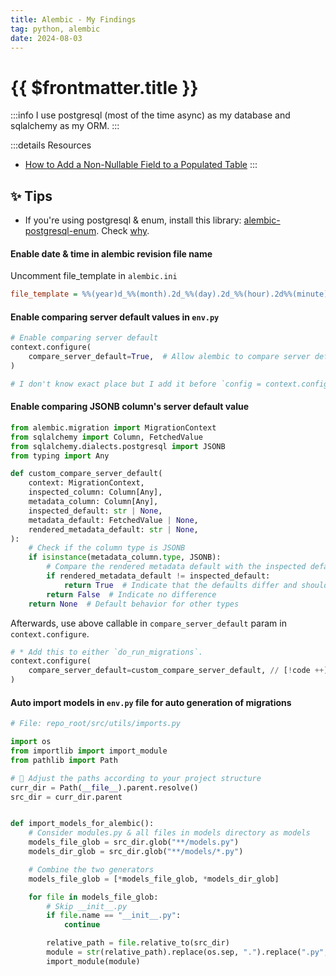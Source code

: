 ```yaml
---
title: Alembic - My Findings
tag: python, alembic
date: 2024-08-03
---
```


# {{ $frontmatter.title }}

:::info
I use postgresql (most of the time async) as my database and sqlalchemy as my ORM.
:::

:::details Resources

- [How to Add a Non-Nullable Field to a Populated Table](https://medium.com/the-andela-way/alembic-how-to-add-a-non-nullable-field-to-a-populated-table-998554003134)
:::

<!-- ## 📚 Cheatsheet -->

## ✨ Tips

- If you're using postgresql & enum, install this library: [alembic-postgresql-enum](https://pypi.org/project/alembic-postgresql-enum). Check [why](https://github.com/sqlalchemy/alembic/issues/278).

#### Enable date & time in alembic revision file name

Uncomment file_template in `alembic.ini`

```ini
file_template = %%(year)d_%%(month).2d_%%(day).2d_%%(hour).2d%%(minute).2d-%%(rev)s_%%(slug)s
```

#### Enable comparing server default values in `env.py`

```py
# Enable comparing server default
context.configure(
    compare_server_default=True,  # Allow alembic to compare server default // [!code ++]
)

# I don't know exact place but I add it before `config = context.config`
```

#### Enable comparing JSONB column's server default value

```py
from alembic.migration import MigrationContext
from sqlalchemy import Column, FetchedValue
from sqlalchemy.dialects.postgresql import JSONB
from typing import Any

def custom_compare_server_default(
    context: MigrationContext,
    inspected_column: Column[Any],
    metadata_column: Column[Any],
    inspected_default: str | None,
    metadata_default: FetchedValue | None,
    rendered_metadata_default: str | None,
):
    # Check if the column type is JSONB
    if isinstance(metadata_column.type, JSONB):
        # Compare the rendered metadata default with the inspected default
        if rendered_metadata_default != inspected_default:
            return True  # Indicate that the defaults differ and should be updated
        return False  # Indicate no difference
    return None  # Default behavior for other types
```

Afterwards, use above callable in `compare_server_default` param in `context.configure`.

```py
# * Add this to either `do_run_migrations`.
context.configure(
    compare_server_default=custom_compare_server_default, // [!code ++]
)
```

#### Auto import models in `env.py` file for auto generation of migrations

```py
# File: repo_root/src/utils/imports.py

import os
from importlib import import_module
from pathlib import Path

# 🚨 Adjust the paths according to your project structure
curr_dir = Path(__file__).parent.resolve()
src_dir = curr_dir.parent


def import_models_for_alembic():
    # Consider modules.py & all files in models directory as models
    models_file_glob = src_dir.glob("**/models.py")
    models_dir_glob = src_dir.glob("**/models/*.py")

    # Combine the two generators
    models_file_glob = [*models_file_glob, *models_dir_glob]

    for file in models_file_glob:
        # Skip __init__.py
        if file.name == "__init__.py":
            continue

        relative_path = file.relative_to(src_dir)
        module = str(relative_path).replace(os.sep, ".").replace(".py", "")
        import_module(module)
```

<!-- ## 📝 Snippets -->
